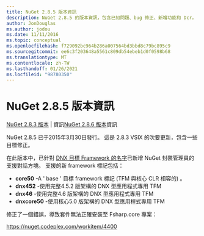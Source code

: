```yaml
---
title: NuGet 2.8.5 版本資訊
description: NuGet 2.8.5 的版本資訊，包含已知問題、bug 修正、新增功能和 Dcr。
author: JonDouglas
ms.author: jodou
ms.date: 11/11/2016
ms.topic: conceptual
ms.openlocfilehash: f729092bc964b286a007564bd3bbd8c79bc895c9
ms.sourcegitcommit: ee6c3f203648a5561c809db54ebeb1d0f0598b68
ms.translationtype: MT
ms.contentlocale: zh-TW
ms.lasthandoff: 01/26/2021
ms.locfileid: "98780350"
---
```

# <a name="nuget-285-release-notes"></a>NuGet 2.8.5 版本資訊

[NuGet 2.8.3 版本](../release-notes/nuget-2.8.3.md)  |  資訊[NuGet 2.8.6 版本](../release-notes/nuget-2.8.6.md)資訊

NuGet 2.8.5 已于2015年3月30日發行。 這是 2.8.3 VSIX 的次要更新，包含一些目標修正。

在此版本中，已針對 [DNX 目標 Framework 的名字](https://github.com/aspnet/dnx)已新增 NuGet 封裝管理員的支援對話方塊。  支援的新 framework 標記包括：

* **core50** -A ' base ' 目標 framework 標記 (TFM 與核心 CLR 相容的) 。
* **dnx452** -使用完整4.5.2 版架構的 DNX 型應用程式專用 TFM
* **dnx46** -使用完整4.6 版架構的 DNX 型應用程式專用 TFM
* **dnxcore50** -使用核心5.0 版架構的 DNX 型應用程式專用 TFM

修正了一個錯誤，導致套件無法正確安裝至 Fsharp.core 專案：

https://nuget.codeplex.com/workitem/4400